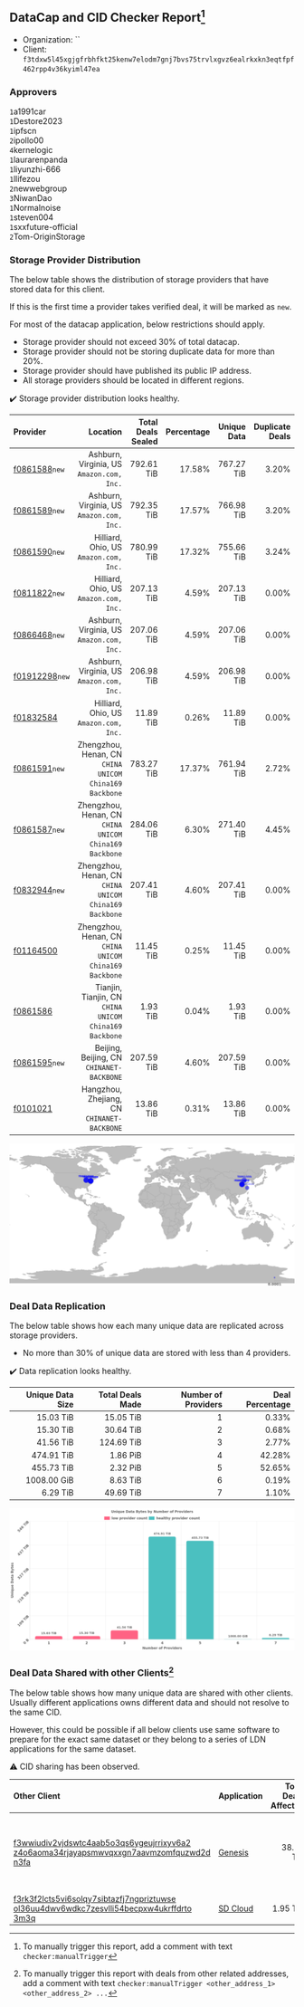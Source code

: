 ## DataCap and CID Checker Report[^1]
 - Organization: ``
 - Client: `f3tdxw5l45xgjgfrbhfkt25kenw7elodm7gnj7bvs75trvlxgvz6ealrkxkn3eqtfpf462rpp4v36kyiml47ea`
### Approvers
`1`a1991car<br/>`1`Destore2023<br/>`1`ipfscn<br/>`2`ipollo00<br/>`4`kernelogic<br/>`1`laurarenpanda<br/>`1`liyunzhi-666<br/>`1`llifezou<br/>`2`newwebgroup<br/>`3`NiwanDao<br/>`1`Normalnoise<br/>`1`steven004<br/>`1`sxxfuture-official<br/>`2`Tom-OriginStorage


### Storage Provider Distribution
The below table shows the distribution of storage providers that have stored data for this client.

If this is the first time a provider takes verified deal, it will be marked as `new`.

For most of the datacap application, below restrictions should apply.
 - Storage provider should not exceed 30% of total datacap.
 - Storage provider should not be storing duplicate data for more than 20%.
 - Storage provider should have published its public IP address.
 - All storage providers should be located in different regions.

✔️ Storage provider distribution looks healthy.

| Provider                                                    |                                                  Location | Total Deals Sealed | Percentage | Unique Data | Duplicate Deals |
| :---------------------------------------------------------- | --------------------------------------------------------: | -----------------: | ---------: | ----------: | --------------: |
| [f0861588](https://filfox.info/en/address/f0861588)`new`    |              Ashburn, Virginia, US<br/>`Amazon.com, Inc.` |         792.61 TiB |     17.58% |  767.27 TiB |           3.20% |
| [f0861589](https://filfox.info/en/address/f0861589)`new`    |              Ashburn, Virginia, US<br/>`Amazon.com, Inc.` |         792.35 TiB |     17.57% |  766.98 TiB |           3.20% |
| [f0861590](https://filfox.info/en/address/f0861590)`new`    |                 Hilliard, Ohio, US<br/>`Amazon.com, Inc.` |         780.99 TiB |     17.32% |  755.66 TiB |           3.24% |
| [f0811822](https://filfox.info/en/address/f0811822)`new`    |                 Hilliard, Ohio, US<br/>`Amazon.com, Inc.` |         207.13 TiB |      4.59% |  207.13 TiB |           0.00% |
| [f0866468](https://filfox.info/en/address/f0866468)`new`    |              Ashburn, Virginia, US<br/>`Amazon.com, Inc.` |         207.06 TiB |      4.59% |  207.06 TiB |           0.00% |
| [f01912298](https://filfox.info/en/address/f01912298)`new`  |              Ashburn, Virginia, US<br/>`Amazon.com, Inc.` |         206.98 TiB |      4.59% |  206.98 TiB |           0.00% |
| [f01832584](https://filfox.info/en/address/f01832584)       |                 Hilliard, Ohio, US<br/>`Amazon.com, Inc.` |          11.89 TiB |      0.26% |   11.89 TiB |           0.00% |
| [f0861591](https://filfox.info/en/address/f0861591)`new`    | Zhengzhou, Henan, CN<br/>`CHINA UNICOM China169 Backbone` |         783.27 TiB |     17.37% |  761.94 TiB |           2.72% |
| [f0861587](https://filfox.info/en/address/f0861587)`new`    | Zhengzhou, Henan, CN<br/>`CHINA UNICOM China169 Backbone` |         284.06 TiB |      6.30% |  271.40 TiB |           4.45% |
| [f0832944](https://filfox.info/en/address/f0832944)`new`    | Zhengzhou, Henan, CN<br/>`CHINA UNICOM China169 Backbone` |         207.41 TiB |      4.60% |  207.41 TiB |           0.00% |
| [f01164500](https://filfox.info/en/address/f01164500)       | Zhengzhou, Henan, CN<br/>`CHINA UNICOM China169 Backbone` |          11.45 TiB |      0.25% |   11.45 TiB |           0.00% |
| [f0861586](https://filfox.info/en/address/f0861586)         | Tianjin, Tianjin, CN<br/>`CHINA UNICOM China169 Backbone` |           1.93 TiB |      0.04% |    1.93 TiB |           0.00% |
| [f0861595](https://filfox.info/en/address/f0861595)`new`    |              Beijing, Beijing, CN<br/>`CHINANET-BACKBONE` |         207.59 TiB |      4.60% |  207.59 TiB |           0.00% |
| [f0101021](https://filfox.info/en/address/f0101021)         |            Hangzhou, Zhejiang, CN<br/>`CHINANET-BACKBONE` |          13.86 TiB |      0.31% |   13.86 TiB |           0.00% |

<img src="https://raw.githubusercontent.com/data-preservation-programs/filplus-checker-assets/main/filecoin-project/filecoin-plus-large-datasets/issues/260/1700030838624.png"/>

### Deal Data Replication
The below table shows how each many unique data are replicated across storage providers.

- No more than 30% of unique data are stored with less than 4 providers.

✔️ Data replication looks healthy.

| Unique Data Size | Total Deals Made | Number of Providers | Deal Percentage |
| ---------------: | ---------------: | ------------------: | --------------: |
|        15.03 TiB |        15.05 TiB |                   1 |           0.33% |
|        15.30 TiB |        30.64 TiB |                   2 |           0.68% |
|        41.56 TiB |       124.69 TiB |                   3 |           2.77% |
|       474.91 TiB |         1.86 PiB |                   4 |          42.28% |
|       455.73 TiB |         2.32 PiB |                   5 |          52.65% |
|      1008.00 GiB |         8.63 TiB |                   6 |           0.19% |
|         6.29 TiB |        49.69 TiB |                   7 |           1.10% |

<img src="https://raw.githubusercontent.com/data-preservation-programs/filplus-checker-assets/main/filecoin-project/filecoin-plus-large-datasets/issues/260/1700030839301.png"/>

### Deal Data Shared with other Clients[^3]
The below table shows how many unique data are shared with other clients.
Usually different applications owns different data and should not resolve to the same CID.

However, this could be possible if all below clients use same software to prepare for the exact same dataset or they belong to a series of LDN applications for the same dataset.

⚠️ CID sharing has been observed.

| Other Client                                                                                                                                                                                                              | Application                                                                                 | Total Deals Affected | Unique CIDs | Approvers                                                                                                                      |
| :------------------------------------------------------------------------------------------------------------------------------------------------------------------------------------------------------------------------ | :------------------------------------------------------------------------------------------ | -------------------: | ----------: | :----------------------------------------------------------------------------------------------------------------------------- |
| [f3wwiudiv2vjdswtc4aab5o3qs6ygeujrrixyv6a2<br/>z4o6aoma34rjayapsmwvqxxgn7aavmzomfquzwd2d<br/>n3fa](https://filfox.info/en/address/f3wwiudiv2vjdswtc4aab5o3qs6ygeujrrixyv6a2z4o6aoma34rjayapsmwvqxxgn7aavmzomfquzwd2dn3fa) | [Genesis](https://github.com/filecoin-project/filecoin-plus-client-onboarding/issues/1700)  |            38.78 TiB |       6,890 | `1`AthSmith<br/>`2`Bennyyangpu<br/>`2`BobbyChoii<br/>`1`Casey-PG<br/>`1`Meibuy<br/>`1`Suyanj<br/>`2`TakiChain<br/>`1`Wengeding |
| [f3rk3f2lcts5vi6solqy7sibtazfj7ngpriztuwse<br/>ol36uu4dwv6wdkc7zesvlli54becpxw4ukrffdrto<br/>3m3q](https://filfox.info/en/address/f3rk3f2lcts5vi6solqy7sibtazfj7ngpriztuwseol36uu4dwv6wdkc7zesvlli54becpxw4ukrffdrto3m3q) | [SD Cloud](https://github.com/filecoin-project/filecoin-plus-client-onboarding/issues/1374) |             1.95 TiB |         250 |                                                                                                                                |

[^1]: To manually trigger this report, add a comment with text `checker:manualTrigger`

[^2]: Deals from those addresses are combined into this report as they are specified with `checker:manualTrigger`

[^3]: To manually trigger this report with deals from other related addresses, add a comment with text `checker:manualTrigger <other_address_1> <other_address_2> ...`
